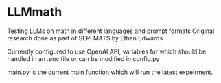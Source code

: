 # LLMmath

Testing LLMs on math in different languages and prompt formats
Original research done as part of SERI MATS by Ethan Edwards

Currently configured to use OpenAI API, variables for which should be handled in an .env file or can be modified in config.py

main.py is the current main function which will run the latest expeirment.
